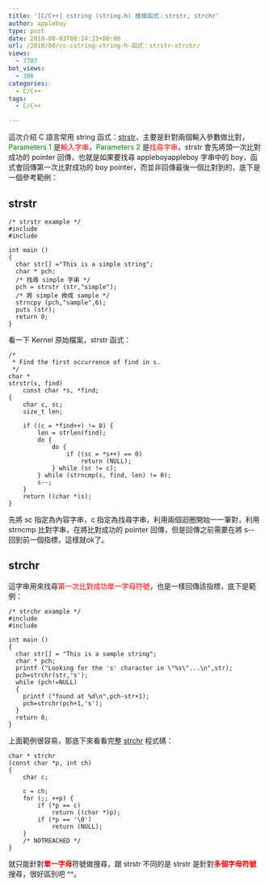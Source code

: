 ```yaml
---
title: '[C/C++] cstring (string.h) 搜尋函式：strstr, strchr'
author: appleboy
type: post
date: 2010-08-03T08:24:23+00:00
url: /2010/08/cc-cstring-string-h-函式：strstr-strchr/
views:
  - 7707
bot_views:
  - 386
categories:
  - C/C++
tags:
  - C/C++

---
```

這次介紹 C 語言常用 string 函式：[strstr][1]，主要是針對兩個輸入參數做比對，<span style="color:green">Parameters 1</span> 是<span style="color:red">輸入字串</span>，<span style="color:green">Parameters 2</span> 是<span style="color:red">找尋字串</span>，strstr 會先將頭一次比對成功的 pointer 回傳，也就是如果要找尋 appleboyappleboy 字串中的 boy，函式會回傳第一次比對成功的 boy pointer，而並非回傳最後一個比對到的，底下是一個參考範例：

## strstr

<pre><code class="language-c">/* strstr example */
#include <stdio.h>
#include <string.h>

int main ()
{
  char str[] ="This is a simple string";
  char * pch;
  /* 找尋 simple 字串 */
  pch = strstr (str,"simple");
  /* 將 simple 換成 sample */
  strncpy (pch,"sample",6);
  puts (str);
  return 0;
}</code></pre>

看一下 Kernel 原始檔案，strstr 函式：

<pre><code class="language-c">/*
 * Find the first occurrence of find in s.
 */
char *
strstr(s, find)
    const char *s, *find;
{
    char c, sc;
    size_t len;

    if ((c = *find++) != 0) {
        len = strlen(find);
        do {
            do {
                if ((sc = *s++) == 0)
                    return (NULL);
            } while (sc != c);
        } while (strncmp(s, find, len) != 0);
        s--;
    }
    return ((char *)s);
}</code></pre>

先將 sc 指定為內容字串，c 指定為找尋字串，利用兩個迴圈開始一一筆對，利用 strncmp 比對字串，在將比對成功的 pointer 回傳，但是回傳之前需要在將 s-- 回到前一個指標，這樣就ok了。

## strchr

這字串用來找尋<span style="color:red">第一次比對成功單一字母符號</span>，也是一樣回傳該指標，底下是範例：

<pre><code class="language-c">/* strchr example */
#include <stdio.h>
#include <string.h>

int main ()
{
  char str[] = "This is a sample string";
  char * pch;
  printf ("Looking for the 's' character in \"%s\"...\n",str);
  pch=strchr(str,'s');
  while (pch!=NULL)
  {
    printf ("found at %d\n",pch-str+1);
    pch=strchr(pch+1,'s');
  }
  return 0;
}</code></pre>

上面範例很容易，那底下來看看完整 [strchr][2] 程式碼：

<pre><code class="language-c">char * strchr
(const char *p, int ch)
{
    char c;

    c = ch;
    for (;; ++p) {
        if (*p == c)
            return ((char *)p);
        if (*p == '\0')
            return (NULL);
    }
    /* NOTREACHED */
}</code></pre>

就只能針對<span style="color:red"><strong>單一字母</strong></span>符號做搜尋，跟 strstr 不同的是 strstr 是針對<span style="color:red"><strong>多個字母符號</strong></span>搜尋，很好區別吧 ^^。

 [1]: http://www.cplusplus.com/reference/clibrary/cstring/strstr/
 [2]: http://www.cplusplus.com/reference/clibrary/cstring/strchr/
